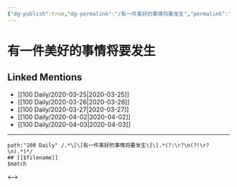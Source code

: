 ```yaml
---
{"dg-publish":true,"dg-permalink":"/有一件美好的事情将要发生","permalink":"/有一件美好的事情将要发生/","created":"2023-04-03T15:12:42.265+08:00","updated":"2023-04-03T15:18:24.227+08:00"}
---
```


# 有一件美好的事情将要发生

## Linked Mentions
- [[100 Daily/2020-03-25\|2020-03-25]]
- [[100 Daily/2020-03-26\|2020-03-26]]
- [[100 Daily/2020-03-27\|2020-03-27]]
- [[100 Daily/2020-04-02\|2020-04-02]]
- [[100 Daily/2020-04-03\|2020-04-03]]


---

```expander
path:"100 Daily" /.*\[\[有一件美好的事情将要发生\]\].*(?:\r?\n(?!\r?\n).*)*/
## [[$filename]]
$match
```

<-->